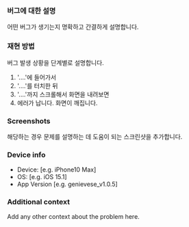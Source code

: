 ### 버그에 대한 설명
어떤 버그가 생기는지 명확하고 간결하게 설명합니다.

### 재현 방법
버그 발생 상황을 단계별로 설명합니다.
1. '....'에 들어가서
2. '....'를 터치한 뒤
3. '....'까지 스크롤해서 화면을 내려보면
4. 에러가 납니다. 화면이 깨집니다. 

### Screenshots
해당하는 경우 문제를 설명하는 데 도움이 되는 스크린샷을 추가합니다.

### Device info
 - Device: [e.g. iPhone10 Max]
 - OS: [e.g. iOS 15.1]
 - App Version [e.g. genievese_v1.0.5]

### Additional context
Add any other context about the problem here.

